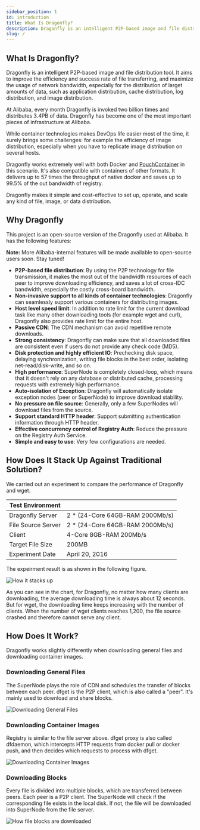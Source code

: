 ```yaml
---
sidebar_position: 1
id: introduction
title: What Is Dragonfly?
description: Dragonfly is an intelligent P2P-based image and file distribution tool. It aims to improve the efficiency and success rate of file transferring, and maximize the usage of network bandwidth, especially for the distribution of larget amounts of data, such as application distribution, cache distribution, log distribution, and image distribution.
slug: /
---
```


## What Is Dragonfly?

Dragonfly is an intelligent P2P-based image and file distribution tool. It aims to improve the efficiency and success
rate of file transferring, and maximize the usage of network bandwidth, especially for the distribution of larget
amounts of data, such as application distribution, cache distribution, log distribution, and image distribution.

At Alibaba, every month Dragonfly is invoked two billion times and distributes 3.4PB of data. Dragonfly has become one
of the most important pieces of infrastructure at Alibaba.

While container technologies makes DevOps life easier most of the time, it surely brings some challenges: for example
the efficiency of image distribution, especially when you have to replicate image distribution on several hosts.

Dragonfly works extremely well with both Docker and [PouchContainer](https://github.com/alibaba/pouch) in this scenario.
It's also compatible with containers of other formats. It delivers up to 57 times the throughput of native docker
and saves up to 99.5% of the out bandwidth of registry.

Dragonfly makes it simple and cost-effective to set up, operate, and scale any kind of file, image,
or data distribution.

## Why Dragonfly

This project is an open-source version of the Dragonfly used at Alibaba. It has the following features:

**Note:** More Alibaba-internal features will be made available to open-source users soon. Stay tuned!

- **P2P-based file distribution**: By using the P2P technology for file transmission, it makes the most out of the
bandwidth resources of each peer to improve downloading efficiency,  and saves a lot of cross-IDC bandwidth,
especially the costly cross-board bandwidth.
- **Non-invasive support to all kinds of container technologies**: Dragonfly can seamlessly support various containers
for distributing images.
- **Host level speed limit**: In addition to rate limit for the current download task like many other downloading tools
(for example wget and curl), Dragonfly also provides rate limit for the entire host.
- **Passive CDN**: The CDN mechanism can avoid repetitive remote downloads.
- **Strong consistency**: Dragonfly can make sure that all downloaded files are consistent even if users do not provide
any check code (MD5).
- **Disk protection and highly efficient IO**: Prechecking disk space, delaying synchronization, writing file blocks
in the best order, isolating net-read/disk-write, and so on.
- **High performance**: SuperNode is completely closed-loop, which means that it doesn't rely on any database
or distributed cache, processing requests with extremely high performance.
- **Auto-isolation of Exception**: Dragonfly will automatically isolate exception nodes (peer or SuperNode)
to improve download stability.
- **No pressure on file source**: Generally, only a few SuperNodes will download files from the source.
- **Support standard HTTP header**: Support submitting authentication information through HTTP header.
- **Effective concurrency control of Registry Auth**: Reduce the pressure on the Registry Auth Service.
- **Simple and easy to use**: Very few configurations are needed.

## How Does It Stack Up Against Traditional Solution?

We carried out an experiment to compare the performance of Dragonfly and wget.

|Test Environment ||
|---|---|
|Dragonfly Server|2 * (24-Core 64GB-RAM 2000Mb/s)|
|File Source Server|2 * (24-Core 64GB-RAM 2000Mb/s)|
|Client|4-Core 8GB-RAM 200Mb/s|
|Target File Size|200MB|
|Experiment Date|April 20, 2016|

The expeirment result is as shown in the following figure.

![How it stacks up](/img/docs/intro/performance.png)

As you can see in the chart, for Dragonfly, no matter how many clients are downloading, the average downloading
time is always about 12 seconds. But for wget, the downloading time keeps increasing with the number of clients.
When the number of wget clients reaches 1,200, the file source crashed and therefore cannot serve any client.

## How Does It Work?

Dragonfly works slightly differently when downloading general files and downloading container images.

### Downloading General Files

The SuperNode plays the role of CDN and schedules the transfer of blocks between each peer. dfget is the P2P client,
which is also called a "peer". It's mainly used to download and share blocks.

![Downloading General Files](/img/docs/intro/dfget.png)

### Downloading Container Images

Registry is similar to the file server above. dfget proxy is also called dfdaemon, which intercepts HTTP requests
from docker pull or docker push, and then decides which requests to process with dfget.

![Downloading Container Images](/img/docs/intro/dfget-combine-container.png)

### Downloading Blocks

Every file is divided into multiple blocks, which are transferred between peers. Each peer is a P2P client.
The SuperNode will check if the corresponding file exists in the local disk. If not,
the file will be downloaded into SuperNode from the file server.

![How file blocks are downloaded](/img/docs/intro/distributing.png)

